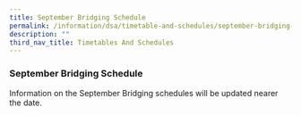 ```yaml
---
title: September Bridging Schedule
permalink: /information/dsa/timetable-and-schedules/september-bridging-schedule/
description: ""
third_nav_title: Timetables And Schedules
---
```



### **September Bridging Schedule**
Information on the September Bridging schedules will be updated nearer the date.